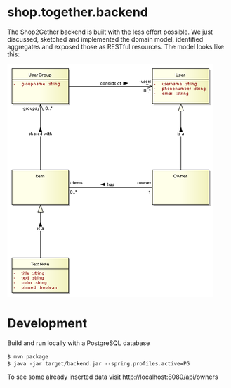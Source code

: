 # shop.together.backend

The Shop2Gether backend is built with the less effort possible. We just discussed, sketched and implemented the domain model,
identified aggregates and exposed those as RESTful resources. The model looks like this:

![DM][1]

# Development

Build and run locally with a PostgreSQL database

```
$ mvn package
$ java -jar target/backend.jar --spring.profiles.active=PG
```

To see some already inserted data visit http://localhost:8080/api/owners

[1]: src/docs/res/S2G-Domain_Model.png

